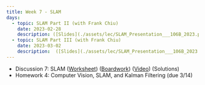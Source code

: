 ```yaml
---
title: Week 7 - SLAM
days:
  - topic: SLAM Part II (with Frank Chiu)
    date: 2023-02-28
    description: ([Slides](./assets/lec/SLAM_Presentation___106B_2023.pdf)) (Boardwork) (Video) 
  - topic: SLAM Part III (with Frank Chiu)
    date: 2023-03-02
    description:  ([Slides](./assets/lec/SLAM_Presentation___106B_2023.pdf)) (Boardwork) (Video)
---
```


- Discussion 7: SLAM ([Worksheet](./assets/disc/Discussion_7_SLAM.pdf)) ([Boardwork]((./assets/disc/Discussion_7_SLAM_Boardwork.pdf))) ([Video](https://youtu.be/3NnFNL2UGwQ)) (Solutions)
- Homework 4: Computer Vision, SLAM, and Kalman Filtering (due 3/14)

<a id="Week8"></a>
